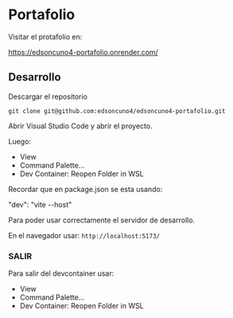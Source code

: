 # Portafolio

Visitar el protafolio en:

https://edsoncuno4-portafolio.onrender.com/

## Desarrollo

Descargar el repositorio

`git clone git@github.com:edsoncuno4/edsoncuno4-portafolio.git`

Abrir Visual Studio Code y abrir el proyecto.

Luego:

* View
* Command Palette...
* Dev Container: Reopen Folder in WSL


Recordar que en package.json 
se esta usando:

"dev": "vite --host"

Para poder usar correctamente el servidor de desarrollo.

En el navegador usar: `http://localhost:5173/`

### SALIR
Para salir del devcontainer usar:

* View
* Command Palette...
* Dev Container: Reopen Folder in WSL